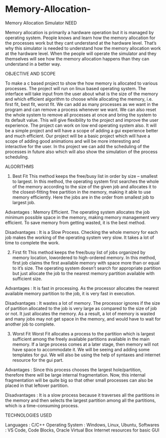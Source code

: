 # Memory-Allocation-
Memory Allocation Simulator
NEED 

Memory allocation is primarily a hardware operation but it is managed by operating 
system. People knows and learn how the memory allocation for the processes work 
but they cant understand at the hardware level. That’s why this simulator is needed 
to understand how the memory allocation work at the hardware level. When the 
people will operate the simulator and they themselves will see how the memory 
allocation happens than they can understand in a better way.

OBJECTIVE AND SCOPE

To make a c based project to show the how memory is allocated to various 
processes. The project will run on linux based operating system. The interface will 
take input from the user about what is the size of the memory and which efficient 
algorithm to choose while allocating the memory, i.e. first fit, best fit, worst fit. We 
can add as many processes as we want in the program and can remove a process 
whenever we want. We can also reset the whole system to remove all processes at 
once and bring the system to its default value. This will give flexibility to the project 
and improve the user experience. The project can work on low end operating system 
also. It will be a simple project and will have a scope of adding a gui experience 
better and much efficient. Our project will be a basic project which will have a 
scope of adding good animations and will be more interesting and interactive for the 
user. In ths project we can add the scheduling of the processes in future also which 
will also show the simulation of the process scheduling.

ALGORITHMS

1. Best Fit 
This method keeps the free/busy list in order by size – smallest to largest. In this 
method, the operating system first searches the whole of the memory according to 
the size of the given job and allocates it to the closest-fitting free partition in the 
memory, making it able to use memory efficiently. Here the jobs are in the order 
from smallest job to largest job.

Advantages : Memory Efficient. The operating system allocates the job minimum possible space in the memory, making memory management very efficient. To save memory from getting wasted, it is the best method.

Disadvantages : It is a Slow Process. Checking the whole memory for each job makes the working of the operating system very slow. It takes a lot of time to complete the work.

2. First fit 
This method keeps the free/busy list of jobs organized by memory location, lowordered to high-ordered memory. In this method, first job claims the first available 
memory with space more than or equal to it’s size. The operating system doesn’t 
search for appropriate partition but just allocate the job to the nearest memory 
partition available with sufficient size. 

Advantages : It is fast in processing. As the processor allocates the nearest available memory partition to the job, it is very fast in execution.

Disadvantages : It wastes a lot of memory. The processor ignores if the size of partition allocated to the job is very large as compared to the size of job or not. It just allocates the memory. As a result, a lot of memory is wasted and many jobs may not get space in the memory, and would have to wait for another job to complete.

3. Worst Fit 
Worst Fit allocates a process to the partition which is largest sufficient among the 
freely available partitions available in the main memory. If a large process comes at 
a later stage, then memory will not have space to accommodate it. 
We will be seeing and adding some templates for gui. We will also be using the help 
of syntaxes and internet resource for the gui part.

Advantages : Since this process chooses the largest hole/partition, therefore there will be large internal fragmentation. Now, this internal fragmentation will be quite big so that other small processes can also be placed in that leftover partition.

Disadvantages : It is a slow process because it traverses all the partitions in the memory and then selects the largest partition among all the partitions, which is a time-consuming process.

TECHNOLOGIES USED 

Languages : C/C++ 
Operating System : Windows, Linux, Ubuntu, 
Softwares : VS Code, Code Blocks, Oracle Virtual Box 
Internet resources for basic GUI
